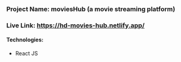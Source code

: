 ### Project Name: moviesHub (a movie streaming platform)
### Live Link: https://hd-movies-hub.netlify.app/

#### Technologies:
- React JS
